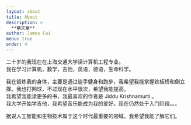 ```yaml
---
layout: about
title: About
description: >
  **蔡天章**
author: James Cai
menu: true
order: 4
---
```

  二十岁的我现在在上海交通大学读计算机工程专业。  
  我在学习计算机，数学，吉他，英语，德语，生命科学。  
  
  我在锻炼我的身体，主要是通过徒手健身和跑步，我希望我能掌握铁板桥和倒立撑。我也打网球，不过现在水平很次，希望我能提高。  
  我希望我能读更多的书，我最喜欢的作者是 Jiddu Krishnamurti 。  
  我大学开始学吉他，我希望音乐能成为我的爱好。现在仍然处于入门阶段。。。  
  
  据说人工智能和生物技术属于这个时代最重要的领域，我希望我能了解它们。  
